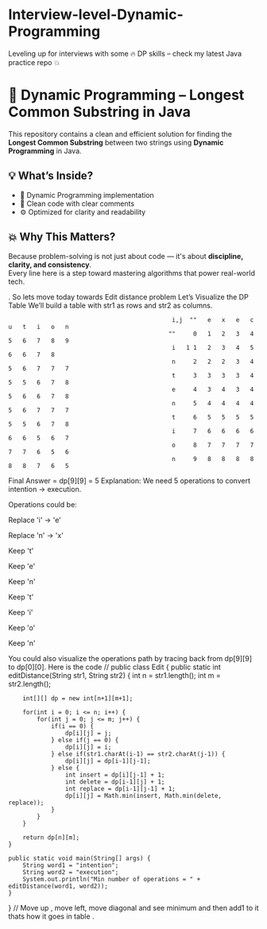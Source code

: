 # Interview-level-Dynamic-Programming
Leveling up for interviews with some 🔥 DP skills – check my latest Java practice repo 💥
# 🚀 Dynamic Programming – Longest Common Substring in Java

This repository contains a clean and efficient solution for finding the **Longest Common Substring** between two strings using **Dynamic Programming** in Java.

## 💡 What’s Inside?
- 🧠 Dynamic Programming implementation
- 🧼 Clean code with clear comments
- ⚙️ Optimized for clarity and readability

## 💥 Why This Matters?
Because problem-solving is not just about code — it's about **discipline, clarity, and consistency**.  
Every line here is a step toward mastering algorithms that power real-world tech.

. So lets move today towards Edit distance problem Let’s Visualize the DP Table
We’ll build a table with str1 as rows and str2 as columns.


                                                  i,j  ""	e	x	e	c	u	t	i	o	n
                                                 ""     0	1	2	3	4	5	6	7	8	9
                                                  i   1	1	2	3	4	5	6	6	7	8
                                                  n	    2	2	2	3	4	5	6	7	7	7
                                                  t	    3	3	3	3	4	5	5	6	7	8
                                                  e	    4	3	4	3	4	5	6	6	7	8
                                                  n	    5	4	4	4	4	5	6	7	7	7
                                                  t	    6	5	5	5	5	5	5	6	7	8
                                                  i	    7	6	6	6	6	6	6	5	6	7
                                                  o	    8	7	7	7	7	7	7	6	5	6
                                                  n	    9	8	8	8	8	8	8	7	6	5
 Final Answer = dp[9][9] = 5
Explanation:
We need 5 operations to convert intention → execution.

Operations could be:

Replace 'i' → 'e'

Replace 'n' → 'x'

Keep 't'

Keep 'e'

Keep 'n'

Keep 't'

Keep 'i'

Keep 'o'

Keep 'n'

You could also visualize the operations path by tracing back from dp[9][9] to dp[0][0].
Here is the code //
public class Edit {
    public static int editDistance(String str1, String str2) {
        int n = str1.length();
        int m = str2.length();

        int[][] dp = new int[n+1][m+1];

        for(int i = 0; i <= n; i++) {
            for(int j = 0; j <= m; j++) {
                if(i == 0) {
                    dp[i][j] = j;
                } else if(j == 0) {
                    dp[i][j] = i;
                } else if(str1.charAt(i-1) == str2.charAt(j-1)) {
                    dp[i][j] = dp[i-1][j-1];
                } else {
                    int insert = dp[i][j-1] + 1;
                    int delete = dp[i-1][j] + 1;
                    int replace = dp[i-1][j-1] + 1;
                    dp[i][j] = Math.min(insert, Math.min(delete, replace));
                }
            }
        }

        return dp[n][m];
    }

    public static void main(String[] args) {
        String word1 = "intention";
        String word2 = "execution";
        System.out.println("Min number of operations = " + editDistance(word1, word2));
    }
}
// Move up , move left, move diagonal and see minimum and then add1 to it thats how it goes in table .

